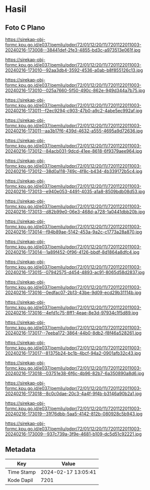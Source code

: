 # Hasil

## Foto C Plano

https://sirekap-obj-formc.kpu.go.id/e037/pemilu/pdpr/72/01/12/20/11/7201122011003-20240216-173008--38441def-2fe3-4855-bd3c-a973513e061f.jpg

https://sirekap-obj-formc.kpu.go.id/e037/pemilu/pdpr/72/01/12/20/11/7201122011003-20240216-173010--92aa3db4-3592-4536-a0ab-b8f855126c13.jpg

https://sirekap-obj-formc.kpu.go.id/e037/pemilu/pdpr/72/01/12/20/11/7201122011003-20240216-173010--025a7660-5f50-490c-862e-949d344a7b75.jpg

https://sirekap-obj-formc.kpu.go.id/e037/pemilu/pdpr/72/01/12/20/11/7201122011003-20240216-173011--f2ec9294-c903-47b0-a9c2-4abe5ec992af.jpg

https://sirekap-obj-formc.kpu.go.id/e037/pemilu/pdpr/72/01/12/20/11/7201122011003-20240216-173011--aa3b17f6-439d-4632-a555-4695a9d72636.jpg

https://sirekap-obj-formc.kpu.go.id/e037/pemilu/pdpr/72/01/12/20/11/7201122011003-20240216-173012--84acb031-9dcd-41ee-8618-6f9379aee964.jpg

https://sirekap-obj-formc.kpu.go.id/e037/pemilu/pdpr/72/01/12/20/11/7201122011003-20240216-173012--38d0a118-749c-4f8c-b434-4b339172b5c4.jpg

https://sirekap-obj-formc.kpu.go.id/e037/pemilu/pdpr/72/01/12/20/11/7201122011003-20240216-173013--e940e053-4491-4035-a1a8-8509bdb08d53.jpg

https://sirekap-obj-formc.kpu.go.id/e037/pemilu/pdpr/72/01/12/20/11/7201122011003-20240216-173013--d82b99e0-06e3-468d-a728-1a0441dbb20b.jpg

https://sirekap-obj-formc.kpu.go.id/e037/pemilu/pdpr/72/01/12/20/11/7201122011003-20240216-173014--f94b89ae-5142-453a-9a2c-c1773a28a870.jpg

https://sirekap-obj-formc.kpu.go.id/e037/pemilu/pdpr/72/01/12/20/11/7201122011003-20240216-173014--1a89f452-0f96-4126-bbdf-8d1864a8dfc4.jpg

https://sirekap-obj-formc.kpu.go.id/e037/pemilu/pdpr/72/01/12/20/11/7201122011003-20240216-173015--07942575-d454-4893-ac91-8065d58d2837.jpg

https://sirekap-obj-formc.kpu.go.id/e037/pemilu/pdpr/72/01/12/20/11/7201122011003-20240216-173016--0edfac07-2b13-43be-9d09-ecd29b31114b.jpg

https://sirekap-obj-formc.kpu.go.id/e037/pemilu/pdpr/72/01/12/20/11/7201122011003-20240216-173016--4efd1c75-8ff1-4eae-8e3d-97934c1f5d89.jpg

https://sirekap-obj-formc.kpu.go.id/e037/pemilu/pdpr/72/01/12/20/11/7201122011003-20240216-173017--7eeba172-3864-44b0-8db2-f8f46a528261.jpg

https://sirekap-obj-formc.kpu.go.id/e037/pemilu/pdpr/72/01/12/20/11/7201122011003-20240216-173017--81375b24-bc1b-4bcf-94a2-0901afb32c43.jpg

https://sirekap-obj-formc.kpu.go.id/e037/pemilu/pdpr/72/01/12/20/11/7201122011003-20240216-173018--03751e38-6f6c-4b96-82b7-6a350890a8d6.jpg

https://sirekap-obj-formc.kpu.go.id/e037/pemilu/pdpr/72/01/12/20/11/7201122011003-20240216-173018--8c0c0dae-20c3-4a4f-9f4b-b3146a90b2a1.jpg

https://sirekap-obj-formc.kpu.go.id/e037/pemilu/pdpr/72/01/12/20/11/7201122011003-20240216-173019--31f76dbb-5aa5-4142-812b-080928c5b943.jpg

https://sirekap-obj-formc.kpu.go.id/e037/pemilu/pdpr/72/01/12/20/11/7201122011003-20240216-173009--937c739a-3f9e-4681-b109-dc5d51c92221.jpg


## Metadata

| Key        | Value               |
| ---------- | ------------------- |
| Time Stamp | 2024-02-17 13:05:41 |
| Kode Dapil | 7201                |



